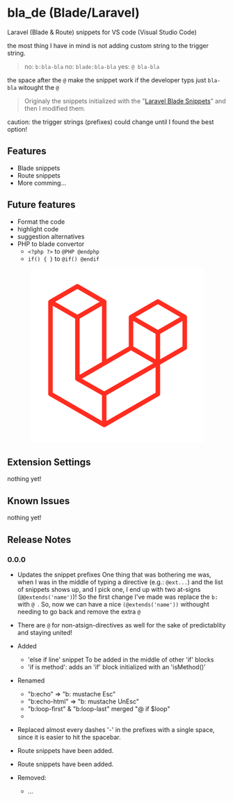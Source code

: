 # bla_de (Blade/Laravel)

Laravel (Blade & Route) snippets for VS code (Visual Studio Code)

the most thing I have in mind is not adding custom string to the trigger string.

> no: `b:bla-bla`
> no: `blade:bla-bla`
> yes: `@ bla-bla`

the space after the `@` make the snippet work if the developer typs just `bla-bla` witought the `@`

> Originaly the snippets initialized with the "[Laravel Blade Snippets](https://github.com/onecentlin/laravel-blade-snippets-vscode)" and then I modified them.

caution: the trigger strings (prefixes) could change until I found the best option!

## Features

- Blade snippets
- Route snippets
- More comming...

## Future features

- Format the code
- highlight code
- suggestion alternatives
- PHP to blade convertor 
  - `<?php ?>` to `@PHP @endphp`
  - `if() { }` to `@if() @endif`

<p align="center">
<img src="images/L-big.png" width="400">
</p>

## Extension Settings

nothing yet!

## Known Issues

nothing yet!

## Release Notes

### 0.0.0
- Updates the snippet prefixes
One thing that was bothering me was, when I was in the middle of typing a directive (e.g.: `@ext...`) and the list of snippets shows up, and I pick one, I end up with two at-signs (`@@extends('name')`)! So the first change I've made was replace the `b:` with `@ `.
So, now we can have a nice `(@extends('name'))` withought needing to go back and remove the extra `@`

- There are `@` for non-atsign-directives as well for the sake of predictablity and staying united!

- Added 
  - 'else if line' snippet
To be added in the middle of other 'if' blocks
  - 'if is method': adds an 'if' block initialized with an 'isMethod()' 

- Renamed
  - "b:echo" => "b: mustache Esc"
  - "b:echo-html" => "b: mustache UnEsc"
  - "b:loop-first" & "b:loop-last" merged "@ if $loop"
  - 
- Replaced almost every dashes '-' in the prefixes with a single space, since it is easier to hit the spacebar.

- Route snippets have been added.

- Route snippets have been added.

- Removed:
  - ...
